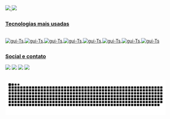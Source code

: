 
<div>
  <a href="https://github.com/GuilhermeSalles">
  <img height="170em" src="https://github-readme-stats.vercel.app/api?username=GuilhermeSalles&show_icons=true&theme=dracula&include_all_commits=true&count_private=true"/>
  <img height="170em" src="https://github-readme-stats.vercel.app/api/top-langs/?username=GuilhermeSalles&layout=compact&langs_count=7&theme=dracula"/>
</div>
  
  ##
  ### Tecnologias mais usadas
<div style="display: inline_block"><br>
  <img align="center" alt="gui-Ts" height="30" width="40" src="https://cdn.jsdelivr.net/gh/devicons/devicon/icons/bootstrap/bootstrap-plain.svg" />
  <img align="center" alt="gui-Ts" height="30" width="40" src="https://cdn.jsdelivr.net/gh/devicons/devicon/icons/css3/css3-original.svg" />
  <img align="center" alt="gui-Ts" height="30" width="40" src="https://cdn.jsdelivr.net/gh/devicons/devicon/icons/html5/html5-original.svg" />
  <img align="center" alt="gui-Ts" height="30" width="40" src="https://cdn.jsdelivr.net/gh/devicons/devicon/icons/javascript/javascript-original.svg" />
  <img align="center" alt="gui-Ts" height="30" width="40" src="https://cdn.jsdelivr.net/gh/devicons/devicon/icons/mysql/mysql-plain.svg" />
  <img align="center" alt="gui-Ts" height="30" width="40" src="https://cdn.jsdelivr.net/gh/devicons/devicon/icons/php/php-plain.svg" />
  <img align="center" alt="gui-Ts" height="30" width="40" src="https://cdn.jsdelivr.net/gh/devicons/devicon/icons/java/java-original.svg" />
  <img align="center" alt="gui-Ts" height="30" width="40" src="https://cdn.jsdelivr.net/gh/devicons/devicon/icons/python/python-original.svg" />
  
</div>

  ##
  ### Social e contato
<div> 
  <a href="https://instagram.com/yguilhermeb" target="_blank"><img src="https://img.shields.io/badge/-Instagram-%23E4405F?style=for-the-badge&logo=instagram&logoColor=white" target="_blank"></a>
  <a href="https://www.facebook.com/yguilhermeb/" target="_blank"><img src="https://img.shields.io/badge/Facebook-1877F2?style=for-the-badge&logo=facebook&logoColor=white" target="_blank"></a>
  <a href = "mailto:guibaltazarvs@gmail.com"><img src="https://img.shields.io/badge/-Gmail-%23333?style=for-the-badge&logo=gmail&logoColor=white" target="_blank"></a>
  <a href="https://www.linkedin.com/in/guilherme-baltazar-0028361a1" target="_blank"><img src="https://img.shields.io/badge/-LinkedIn-%230077B5?style=for-the-badge&logo=linkedin&logoColor=white" target="_blank"></a> 
  
  ##
 
 ![Snake animation](https://github.com/GuilhermeSalles/GuilhermeSalles/blob/output/github-contribution-grid-snake.svg)
 
